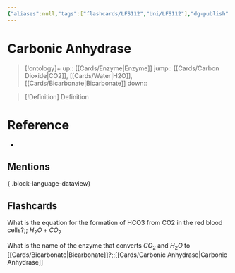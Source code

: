 ```yaml
---
{"aliases":null,"tags":["flashcards/LFS112","Uni/LFS112"],"dg-publish":true,"permalink":"/cards/carbonic-anhydrase/","dgPassFrontmatter":true}
---
```


# Carbonic Anhydrase

> [!ontology]+
> up:: [[Cards/Enzyme\|Enzyme]]
> jump:: [[Cards/Carbon Dioxide\|CO2]], [[Cards/Water\|H2O]], [[Cards/Bicarbonate\|Bicarbonate]]
> down:: 

> [!Definition] Definition

# Reference

- 

## Mentions


{ .block-language-dataview}

## Flashcards

What is the equation for the formation of HCO3 from CO2 in the red blood cells?;; $H_2O + CO_2$
<!--SR:!2024-05-19,13,170-->

What is the name of the enzyme that converts $CO_2$ and $H_2O$ to [[Cards/Bicarbonate\|Bicarbonate]]?;;[[Cards/Carbonic Anhydrase\|Carbonic Anhydrase]]
<!--SR:!2023-10-22,1,130-->